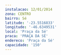 ```yaml
---
instalacao: 12/01/2014
zona: CENTRO
bairro: Sé
latitude: '-23.5516833'
longitude: '-46.6349531'
local: 'Praça da Sé'
praca: 'PRAÇA DA SÉ'
endereco: 'Praça da Sé'
capacidade: '150'
---
```

